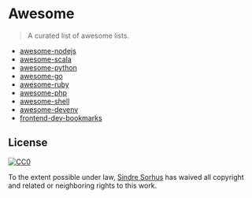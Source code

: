 # Awesome

> A curated list of awesome lists.

- [awesome-nodejs](https://github.com/sindresorhus/awesome-nodejs)
- [awesome-scala](https://github.com/lauris/awesome-scala)
- [awesome-python](https://github.com/vinta/awesome-python)
- [awesome-go](https://github.com/avelino/awesome-go)
- [awesome-ruby](https://github.com/markets/awesome-ruby)
- [awesome-php](https://github.com/ziadoz/awesome-php)
- [awesome-shell](https://github.com/alebcay/awesome-shell)
- [awesome-devenv](https://github.com/jondot/awesome-devenv)
- [frontend-dev-bookmarks](https://github.com/dypsilon/frontend-dev-bookmarks)


## License

[![CC0](http://i.creativecommons.org/p/zero/1.0/88x31.png)](http://creativecommons.org/publicdomain/zero/1.0/)

To the extent possible under law, [Sindre Sorhus](http://sindresorhus.com) has waived all copyright and related or neighboring rights to this work.
